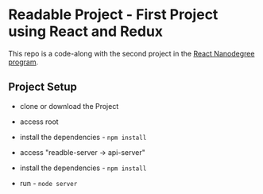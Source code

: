 # Readable Project - First Project using React and Redux

This repo is a code-along with the second project in the [React Nanodegree program](https://www.udacity.com/course/react-nanodegree--nd019).

## Project Setup

* clone or download the Project 
* access root
* install the dependencies - `npm install`

* access "readble-server -> api-server"
* install the dependencies - `npm install`
* run - `node server`

